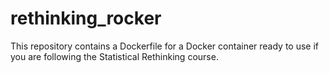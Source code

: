 # rethinking_rocker

This repository contains a Dockerfile for a Docker container ready to use if you are following the Statistical Rethinking course.
